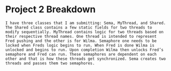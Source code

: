 # Project 2 Breakdown

	I have three classes that I am submitting: Sema, MyThread, and Shared. The Shared class contains a few static fields for two threads to modify sequentially. MyThread contains logic for two threads based on their respective thread names. One thread is intended to represent Fred pushing and the other is for Wilma. Semaphore one needs to be locked when Freds logic begins to run. When Fred is done Wilma is unlocked and begins to run. Upon completion Wilma then unlocks Fred’s semaphore and Fred can run. These semaphores are dependent on each other and that is how these threads get synchronized. Sema creates two threads and passes them two semaphores.
